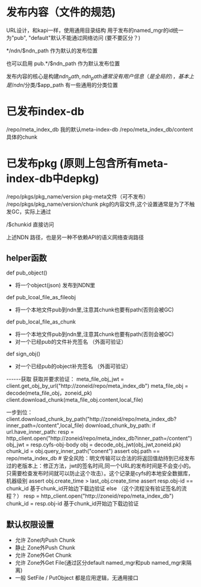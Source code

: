 # 发布内容（文件的规范)

URL设计，和kapi一样，使用通用目录结构
用于发布的named_mgr的id统一为"pub", "default"默认不能通过网络访问
(要不要区分？)

*/ndn/$ndn_path 作为默认的发布位置

也可以启用 pub.*/$ndn_path 作为默认发布位置

发布内容的核心是构建$ndn_path, ndn_path通常没有用户信息（是全局的），基本上是 /ndn/$分类/$app_path
有一些通用的分类位置

# 已发布index-db
/repo/meta_index_db  我的默认meta-index-db
/repo/meta_index_db/content 具体的chunk

# 已发布pkg (原则上包含所有meta-index-db中depkg)
/repo/pkgs/pkg_name/version pkg-meta文件（可不发布）
/repo/pkgs/pkg_name/version/chunk pkg的内容文件,这个设置通常是为了不触发GC，实际上通过

/$chunkid 直接访问

上述NDN 路径，也是另一种不依赖API的语义网络查询路径


## helper函数
def pub_object()
- 将一个object(json) 发布到NDN里


def pub_lcoal_file_as_fileobj
- 将一个本地文件pub到ndn里,注意其chunk也要有path(否则会被GC)


def pub_local_file_as_chunk
- 将一个本地文件pub到ndn里,注意其chunk也要有path(否则会被GC)
- 对一个已经pub的文件补充签名 （外面可验证）

def sign_obj()
- 对一个已经pub的object补充签名 （外面可验证）


------获取
获取并要求验证：
meta_file_obj_jwt = client.get_obj_by_url("http://zoneid/repo/meta_index_db")
meta_file_obj = decode(meta_file_obj，zoneid_pk)
client.download_chunk(meta_file_obj.content,local_file)

一步到位：
client.download_chunk_by_path("http://zoneid/repo/meta_index_db?inner_path=/content",local_file)
download_chunk_by_path:
    if url.have_inner_path:
        resp = http_client.open("http://zoneid/repo/meta_index_db?inner_path=/content")
        obj_jwt = resp.cyfs-obj-body
        obj = decode_obj_jwt(obj_jwt,zoneid.pk)
        chunk_id = obj.query_inner_path("conent")
        assert obj.path == repo/meta_index_db # 安全风险：明文传输可以合法的将返回值劫持到已经发布过的老版本上：修正方法，jwt的签名时间,同一个URL的发布时间是不会变小的。只需要检查发布时间就可以防止这个攻击）。这个记录是cyfs的本地安全数据库，机器级别
        assert obj.create_time > last_obj.create_time
        assert resp.obj-id == chunk_id
        基于chunk_id开始边下载边验证
    else
        （这个流程没有验证签名的流程？）
        resp = http_client.open("http://zoneid/repo/meta_index_db")
        chunk_id = resp.obj-id
        基于chunk_id开始边下载边验证 


## 默认权限设置
- 允许 Zone内Push Chunk
- 静止 Zone外Push Chunk
- 允许 Zone外Get Chunk
- 允许 Zone外Get File(通过区分default named_mgr和pub named_mgr来隔离)
- 一般 SetFile / PutObject 都是应用逻辑，无通用接口

